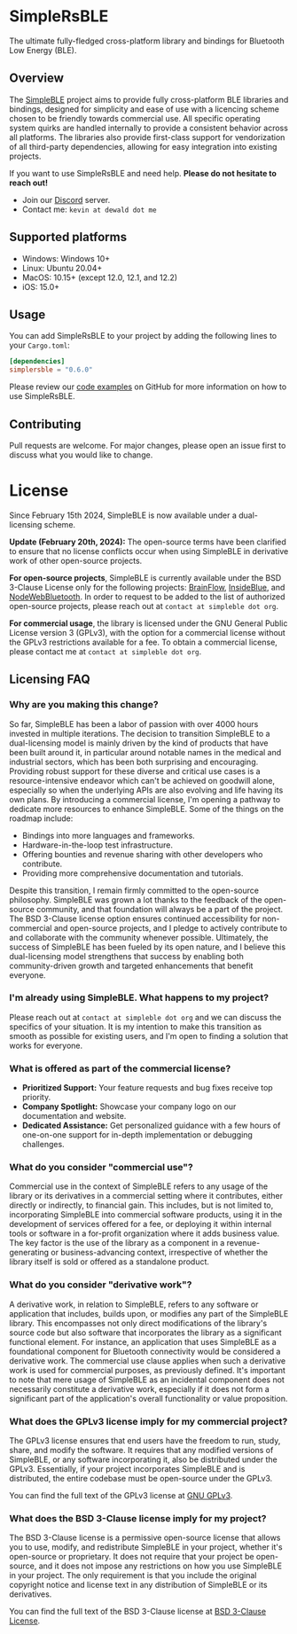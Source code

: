 # SimpleRsBLE

The ultimate fully-fledged cross-platform library and bindings for Bluetooth Low Energy (BLE).

## Overview

The [SimpleBLE](https://github.com/OpenBluetoothToolbox/SimpleBLE/) project aims to provide
fully cross-platform BLE libraries and bindings, designed for simplicity and ease of use
with a licencing scheme chosen to be friendly towards commercial use. All specific operating
system quirks are handled internally to provide a consistent behavior across all platforms.
The libraries also provide first-class support for vendorization of all third-party
dependencies, allowing for easy integration into existing projects.

If you want to use SimpleRsBLE and need help. **Please do not hesitate to reach out!**

-   Join our [Discord](https://discord.gg/N9HqNEcvP3) server.
-   Contact me: `kevin at dewald dot me`

## Supported platforms

-   Windows: Windows 10+
-   Linux: Ubuntu 20.04+
-   MacOS: 10.15+ (except 12.0, 12.1, and 12.2)
-   iOS: 15.0+

## Usage

You can add SimpleRsBLE to your project by adding the following lines to your `Cargo.toml`:

```toml
[dependencies]
simplersble = "0.6.0"
```

Please review our [code examples](https://github.com/OpenBluetoothToolbox/SimpleBLE/tree/main/examples/simplersble/src/bin)
on GitHub for more information on how to use SimpleRsBLE.

## Contributing

Pull requests are welcome. For major changes, please open an issue first to discuss
what you would like to change.

# License

Since February 15th 2024, SimpleBLE is now available under a dual-licensing scheme.

**Update (February 20th, 2024):** The open-source terms have been clarified to ensure that no license conflicts occur when using SimpleBLE in derivative work of other open-source projects.

**For open-source projects**, SimpleBLE is currently available under the BSD 3-Clause License only for the following projects: [BrainFlow](https://github.com/brainflow-dev/brainflow), [InsideBlue](https://github.com/eriklins/InsideBlue-BLE-Tool), and [NodeWebBluetooth](https://github.com/thegecko/webbluetooth). In order to request to be added to the list of authorized open-source projects, please reach out at `contact at simpleble dot org`.

**For commercial usage**, the library is licensed under the GNU General Public License version 3 (GPLv3), with the option for a commercial license without the GPLv3 restrictions available for a fee. To obtain a commercial license, please contact me at `contact at simpleble dot org`.

## Licensing FAQ

### Why are you making this change?

So far, SimpleBLE has been a labor of passion with over 4000 hours invested in
multiple iterations. The decision to transition SimpleBLE to a dual-licensing
model is mainly driven by the kind of products that have been built around it,
in particular around notable names in the medical and industrial sectors, which
has been both surprising and encouraging. Providing robust support for these
diverse and critical use cases is a resource-intensive endeavor which can't
be achieved on goodwill alone, especially so when the underlying APIs are also
evolving and life having its own plans. By introducing a commercial license,
I'm opening a pathway to dedicate more resources to enhance SimpleBLE. Some
of the things on the roadmap include:

- Bindings into more languages and frameworks.
- Hardware-in-the-loop test infrastructure.
- Offering bounties and revenue sharing with other developers who contribute.
- Providing more comprehensive documentation and tutorials.

Despite this transition, I remain firmly committed to the open-source
philosophy. SimpleBLE was grown a lot thanks to the feedback of the open-source
community, and that foundation will always be a part of the project. The
BSD 3-Clause license option ensures continued accessibility for non-commercial
and open-source projects, and I pledge to actively contribute to and
collaborate with the community whenever possible. Ultimately, the success of
SimpleBLE has been fueled by its open nature, and I believe this dual-licensing
model strengthens that success by enabling both community-driven growth and
targeted enhancements that benefit everyone.

### I'm already using SimpleBLE. What happens to my project?

Please reach out at `contact at simpleble dot org` and we can discuss the
specifics of your situation. It is my intention to make this transition as
smooth as possible for existing users, and I'm open to finding a solution
that works for everyone.

### What is offered as part of the commercial license?

- **Prioritized Support:** Your feature requests and bug fixes receive top priority.
- **Company Spotlight:**  Showcase your company logo on our documentation and website.
- **Dedicated Assistance:** Get personalized guidance with a few hours of one-on-one support for in-depth implementation or debugging challenges.

### What do you consider "commercial use"?

Commercial use in the context of SimpleBLE refers to any usage of the library
or its derivatives in a commercial setting where it contributes, either
directly or indirectly, to financial gain. This includes, but is not limited
to, incorporating SimpleBLE into commercial software products, using it in
the development of services offered for a fee, or deploying it within internal
tools or software in a for-profit organization where it adds business value.
The key factor is the use of the library as a component in a revenue-generating
or business-advancing context, irrespective of whether the library itself is
sold or offered as a standalone product.

### What do you consider "derivative work"?

A derivative work, in relation to SimpleBLE, refers to any software or application
that includes, builds upon, or modifies any part of the SimpleBLE library. This
encompasses not only direct modifications of the library's source code but also
software that incorporates the library as a significant functional element. For
instance, an application that uses SimpleBLE as a foundational component for
Bluetooth connectivity would be considered a derivative work. The commercial
use clause applies when such a derivative work is used for commercial purposes, as previously defined. It's important to note that mere usage of SimpleBLE as an incidental component does not necessarily constitute a derivative work, especially if it does not form a significant part of the application's overall functionality or value proposition.

### What does the GPLv3 license imply for my commercial project?

The GPLv3 license ensures that end users have the freedom to run, study, share, and modify the software. It requires that any modified versions of SimpleBLE, or any software incorporating it, also be distributed under the GPLv3. Essentially, if your project incorporates SimpleBLE and is distributed, the entire codebase must be open-source under the GPLv3.

You can find the full text of the GPLv3 license at [GNU GPLv3](https://www.gnu.org/licenses/gpl-3.0.html).

### What does the BSD 3-Clause license imply for my project?

The BSD 3-Clause license is a permissive open-source license that allows you to use, modify, and redistribute SimpleBLE in your project, whether it's open-source or proprietary. It does not require that your project be open-source, and it does not impose any restrictions on how you use SimpleBLE in your project. The only requirement is that you include the original copyright notice and license text in any distribution of SimpleBLE or its derivatives.

You can find the full text of the BSD 3-Clause license at [BSD 3-Clause License](https://opensource.org/licenses/BSD-3-Clause).

